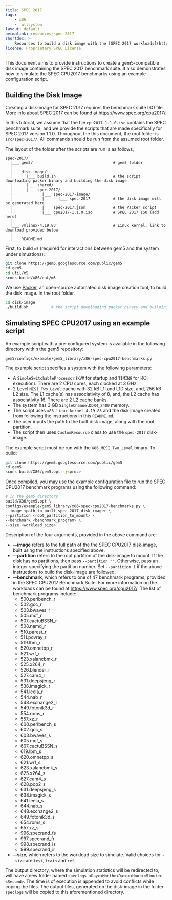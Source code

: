 ```yaml
---
title: SPEC 2017
tags:
    - x86
    - fullsystem
layout: default
permalink: resources/spec-2017
shortdoc: >
    Resources to build a disk image with the [SPEC 2017 workloads](https://www.spec.org/cpu2017/).
license: Proprietary SPEC License
---
```


This document aims to provide instructions to create a gem5-compatible disk
image containing the SPEC 2017 benchmark suite. It also demonstrates how to
simulate the SPEC CPU2017 benchmarks using an example configuration script.

## Building the Disk Image
Creating a disk-image for SPEC 2017 requires the benchmark suite ISO file.
More info about SPEC 2017 can be found at <https://www.spec.org/cpu2017/>.

In this tutorial, we assume that the file `cpu2017-1.1.0.iso` contains the SPEC
benchmark suite, and we provide the scripts that are made specifically for
SPEC 2017 version 1.1.0.
Throughout the this document, the root folder is `src/spec-2017/`.
All commands should be run from the assumed root folder.

The layout of the folder after the scripts are run is as follows,

```
spec-2017/
  |___ gem5/                                   # gem5 folder
  |
  |___ disk-image/
  |      |___ build.sh                         # the script downloading packer binary and building the disk image
  |      |___ shared/
  |      |___ spec-2017/
  |             |___ spec-2017-image/
  |             |      |___ spec-2017          # the disk image will be generated here
  |             |___ spec-2017.json            # the Packer script
  |             |___ cpu2017-1.1.0.iso         # SPEC 2017 ISO (add here)
  |
  |___ vmlinux-4.19.83                         # Linux kernel, link to download provided below
  |
  |___ README.md

```

First, to build `m5` (required for interactions between gem5 and the system under simuations):

```sh
git clone https://gem5.googlesource.com/public/gem5
cd gem5
cd util/m5
scons build/x86/out/m5
```

We use [Packer](https://www.packer.io/), an open-source automated disk image
creation tool, to build the disk image.
In the root folder,

```sh
cd disk-image
./build.sh          # the script downloading packer binary and building the disk image
```

## Simulating SPEC CPU2017 using an example script

An example script with a pre-configured system is available in the following directory within the gem5 repository:

```
gem5/configs/example/gem5_library/x86-spec-cpu2017-benchmarks.py
```

The example script specifies a system with the following parameters:

* A `SimpleSwitchableProcessor` (`KVM` for startup and `TIMING` for ROI execution). There are 2 CPU cores, each clocked at 3 GHz.
* 2 Level `MESI_Two_Level` cache with 32 kB L1I and L1D size, and, 256 kB L2 size. The L1 cache(s) has associativity of 8, and, the L2 cache has associativity 16. There are 2 L2 cache banks.
* The system has 3 GB `SingleChannelDDR4_2400` memory.
* The script uses `x86-linux-kernel-4.19.83` and the disk image created from following the instructions in this `README.md`.
* The user inputs the path to the built disk image, along with the root partition.
* The script then uses `CustomResource` class to use the `spec-2017` disk-image.

The example script must be run with the `X86_MESI_Two_Level` binary. To build:

```sh
git clone https://gem5.googlesource.com/public/gem5
cd gem5
scons build/X86/gem5.opt -j<proc>
```
Once compiled, you may use the example configuration file to run the SPEC CPU2017 benchmark programs using the following command:

```sh
# In the gem5 directory
build/X86/gem5.opt \
configs/example/gem5_library/x86-spec-cpu2017-benchmarks.py \
--image <path_to_built_spec-2017_disk_image> \
--partition <root_partition_to_mount> \
--benchmark <benchmark_program> \
--size <workload_size>
```

Description of the four arguments, provided in the above command are:
* **--image** refers to the full path of the the SPEC CPU2017 disk-image, built using the instructions specified above.
* **--partition** refers to the root partition of the disk-image to mount. If the disk has no partitions, then pass `--partition ""`. Otherwise, pass an integer specifying the partition number. Set `--partition 1` if the above instructions to build the disk-image are followed.
* **--benchmark**, which refers to one of 47 benchmark programs, provided in the SPEC CPU2017 Benchmark Suite. For more information on the workloads can be found at <https://www.spec.org/cpu2017/>. The list of benchmark programs include:
  * 500.perlbench_r
  * 502.gcc_r
  * 503.bwaves_r
  * 505.mcf_r
  * 507.cactuBSSN_r
  * 508.namd_r
  * 510.parest_r
  * 511.povray_r
  * 519.lbm_r
  * 520.omnetpp_r
  * 521.wrf_r
  * 523.xalancbmk_r
  * 525.x264_r
  * 526.blender_r
  * 527.cam4_r
  * 531.deepsjeng_r
  * 538.imagick_r
  * 541.leela_r
  * 544.nab_r
  * 548.exchange2_r
  * 549.fotonik3d_r
  * 554.roms_r
  * 557.xz_r
  * 600.perlbench_s
  * 602.gcc_s
  * 603.bwaves_s
  * 605.mcf_s
  * 607.cactuBSSN_s
  * 619.lbm_s
  * 620.omnetpp_s
  * 621.wrf_s
  * 623.xalancbmk_s
  * 625.x264_s
  * 627.cam4_s
  * 628.pop2_s
  * 631.deepsjeng_s
  * 638.imagick_s
  * 641.leela_s
  * 644.nab_s
  * 648.exchange2_s
  * 649.fotonik3d_s
  * 654.roms_s
  * 657.xz_s
  * 996.specrand_fs
  * 997.specrand_fr
  * 998.specrand_is
  * 999.specrand_ir
* **--size**, which refers to the workload size to simulate. Valid choices for `--size` are `test`, `train` and `ref`.

The output directory, where the simulation statistics will be redirected to, will have a new folder named `speclogs_<Day><Month><Date><Hour><Minute><Second>`. The time is of execution is appended to avoid conflicts while coping the files. The output files, generated on the disk-image in the folder `speclogs` will be copied to this aforementioned directory.
